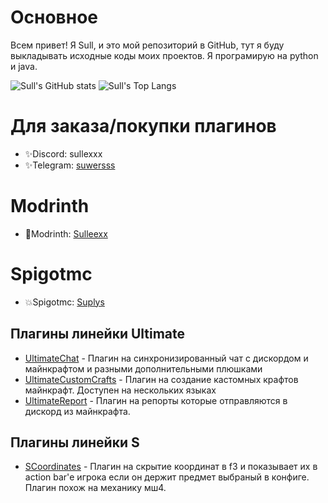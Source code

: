 # Основное
Всем привет! Я Sull, и это мой репозиторий в GitHub, тут я буду выкладывать исходные коды моих проектов. Я програмирую на python и java.

![Sull's GitHub stats](https://github-readme-stats.vercel.app/api?username=Sulleexx&show_icons=true&theme=radical)
![Sull's Top Langs](https://github-readme-stats.vercel.app/api/top-langs?username=Sulleexx&layout=compact&langs_count=8&theme=radical&card_width=320)

# Для заказа/покупки плагинов
- ✨Discord: sullexxx
- ✨Telegram: [suwersss](htpps://t.me/suwersss)

# Modrinth
- 💫Modrinth: [Sulleexx](https://modrinth.com/user/Sulleexx)
# Spigotmc
- 💥Spigotmc: [Suplys](https://www.spigotmc.org/resources/authors/suplys.2036047/)
  
## Плагины линейки Ultimate
- [UltimateChat](https://github.com/Sulleexx/UltimateChat) - Плагин на синхронизированный чат с дискордом и майнкрафтом и разными дополнительными плюшками
- [UltimateCustomCrafts](https://github.com/Sulleexx/UltimateCustomCrafts) - Плагин на создание кастомных крафтов майнкрафт. Доступен на нескольких языках
- [UltimateReport](https://github.com/Sulleexx/UltimateReport) - Плагин на репорты которые отправляются в дискорд из майнкрафта.
## Плагины линейки S
- [SCoordinates](https://github.com/Sulleexx/SCoordinates) - Плагин на скрытие координат в f3 и показывает их в action bar'е игрока если он держит предмет выбраный в конфиге. Плагин похож на механику мш4.
